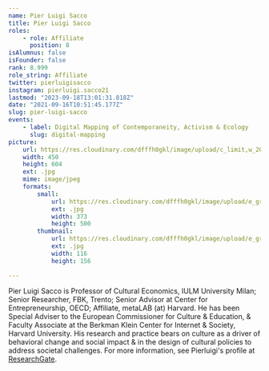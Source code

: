 ```yaml
---
name: Pier Luigi Sacco
title: Pier Luigi Sacco
roles:
    - role: Affiliate
      position: 8
isAlumnus: false
isFounder: false
rank: 8.999
role_string: Affiliate
twitter: pierluigisacco
instagram: pierluigi.sacco21
lastmod: "2023-09-18T13:01:31.818Z"
date: "2021-09-16T10:51:45.177Z"
slug: pier-luigi-sacco
events:
    - label: Digital Mapping of Contemporaneity, Activism & Ecology
      slug: digital-mapping
picture:
    url: https://res.cloudinary.com/dfffh0gkl/image/upload/c_limit,w_2000,h_2000/e_grayscale/v1636565592/pierluigi_1650415499.jpg
    width: 450
    height: 604
    ext: .jpg
    mime: image/jpeg
    formats:
        small:
            url: https://res.cloudinary.com/dfffh0gkl/image/upload/e_grayscale/v1636565593/small_pierluigi_1650415499.jpg
            ext: .jpg
            width: 373
            height: 500
        thumbnail:
            url: https://res.cloudinary.com/dfffh0gkl/image/upload/e_grayscale/v1636565593/thumbnail_pierluigi_1650415499.jpg
            ext: .jpg
            width: 116
            height: 156

---
```

Pier Luigi Sacco is Professor of Cultural Economics, IULM University Milan; Senior Researcher, FBK, Trento; Senior Advisor at Center for Entrepreneurship, OECD; Affiliate, metaLAB (at) Harvard. He has been Special Adviser to the European Commissioner for Culture & Education, & Faculty Associate at the Berkman Klein Center for Internet & Society, Harvard University. His research and practice bears on culture as a driver of behavioral change and social impact & in the design of cultural policies to address societal challenges. For more information, see Pierluigi's profile at [ResearchGate](https://www.researchgate.net/profile/Pier-Sacco-2).